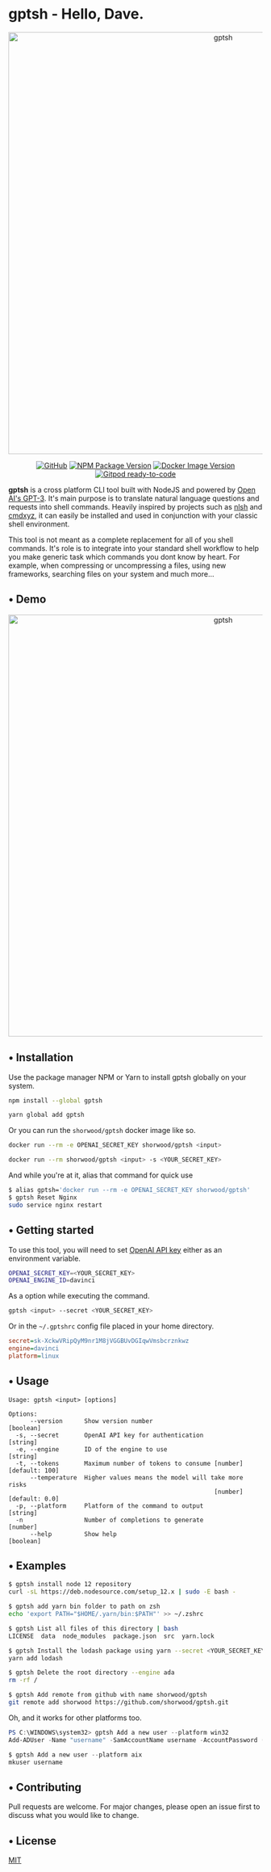 # gptsh - Hello, Dave.

<p align="center">
  <a href="https://github.com/shorwood/gptsh">
    <img src="https://github.com/shorwood/gptsh/raw/master/assets/gptsh.png" alt="gptsh" width="836">
  </a>
</p>
  
<p align="center">
  <a href="https://github.com/shorwood/gptsh/blob/master/LICENSE"><img alt="GitHub" src="https://img.shields.io/github/license/shorwood/gptsh?style=flat-square"></a>
  <a href="https://www.npmjs.com/package/gptsh"><img alt="NPM Package Version" src="https://img.shields.io/npm/v/gptsh?style=flat-square"></a>
  <a href="https://hub.docker.com/r/shorwood/gptsh"><img alt="Docker Image Version" src="https://img.shields.io/docker/v/shorwood/gptsh?label=docker&style=flat-square"></a>
  <a href="https://gitpod.io/#https://github.com/shorwood/gptsh"><img src="https://img.shields.io/badge/Gitpod-ready--to--code-blue?logo=gitpod&style=flat-square" alt="Gitpod ready-to-code"></a>
</p>

**gptsh** is a cross platform CLI tool built with NodeJS and powered by [Open AI's GPT-3](https://openai.com/). It's main purpose is to translate natural language questions and requests into shell commands. Heavily inspired by projects such as [nlsh](https://vimeo.com/427943407/98fe5258a7) and [cmdxyz](https://cmd.xyz/), it can easily be installed and used in conjunction with your classic shell environment.

This tool is not meant as a complete replacement for all of you shell commands. It's role is to integrate into your standard shell workflow to help you make generic task which commands you dont know by heart. For example, when compressing or uncompressing a files, using new frameworks, searching files on your system and much more...

## • Demo

<p align="center">
  <a href="https://github.com/shorwood/gptsh">
    <img src="https://github.com/shorwood/gptsh/raw/master/assets/gptsh.gif" alt="gptsh" width="836">
  </a>
</p>

## • Installation

Use the package manager NPM or Yarn to install gptsh globally on your system.
```bash
npm install --global gptsh
```
```bash
yarn global add gptsh
```

Or you can run the `shorwood/gptsh` docker image like so.
```bash
docker run --rm -e OPENAI_SECRET_KEY shorwood/gptsh <input>
```
```bash
docker run --rm shorwood/gptsh <input> -s <YOUR_SECRET_KEY>
```

And while you're at it, alias that command for quick use
```bash
$ alias gptsh='docker run --rm -e OPENAI_SECRET_KEY shorwood/gptsh'
$ gptsh Reset Nginx
sudo service nginx restart
```

## • Getting started
To use this tool, you will need to set [OpenAI API key](https://beta.openai.com/) either as an environment variable.
```bash
OPENAI_SECRET_KEY=<YOUR_SECRET_KEY>
OPENAI_ENGINE_ID=davinci
```

As a option while executing the command.
```bash
gptsh <input> --secret <YOUR_SECRET_KEY>
```

Or in the `~/.gptshrc` config file placed in your home directory.
```ini
secret=sk-XckwVRipQyM9nr1M8jVGGBUvDGIqwVmsbcrznkwz
engine=davinci
platform=linux
```


## • Usage


```
Usage: gptsh <input> [options]

Options:
      --version      Show version number                               [boolean]
  -s, --secret       OpenAI API key for authentication                  [string]
  -e, --engine       ID of the engine to use                            [string]
  -t, --tokens       Maximum number of tokens to consume [number] [default: 100]
      --temperature  Higher values means the model will take more risks
                                                         [number] [default: 0.0]
  -p, --platform     Platform of the command to output                  [string]
  -n                 Number of completions to generate                  [number]
      --help         Show help                                         [boolean]
```

## • Examples
```bash
$ gptsh install node 12 repository
curl -sL https://deb.nodesource.com/setup_12.x | sudo -E bash -
```

```bash
$ gptsh add yarn bin folder to path on zsh
echo 'export PATH="$HOME/.yarn/bin:$PATH"' >> ~/.zshrc
```

```bash
$ gptsh List all files of this directory | bash
LICENSE  data  node_modules  package.json  src  yarn.lock
```

```bash
$ gptsh Install the lodash package using yarn --secret <YOUR_SECRET_KEY>
yarn add lodash
```

```bash
$ gptsh Delete the root directory --engine ada
rm -rf /
```

```bash
$ gptsh Add remote from github with name shorwood/gptsh
git remote add shorwood https://github.com/shorwood/gptsh.git
```

Oh, and it works for other platforms too.
```powershell
PS C:\WINDOWS\system32> gptsh Add a new user --platform win32
Add-ADUser -Name "username" -SamAccountName username -AccountPassword (Read-Host -AsSecureString "Password") -Enabled $true -ChangePasswordAtLogon $false
```

```powershell
$ gptsh Add a new user --platform aix
mkuser username
```

## • Contributing
Pull requests are welcome. For major changes, please open an issue first to discuss what you would like to change.

## • License
[MIT](https://choosealicense.com/licenses/mit/)
